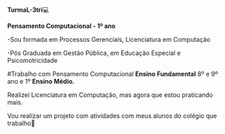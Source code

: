 **TurmaL-3tri**💻

**Pensamento Computacional - 1º ano**

-Sou formada em Processos Gerenciais, Licenciatura em Computação

-Pós Graduada em Gestão Pública, em Educação Especial e Psicomotricidade

#Trabalho com Pensamento Computacional **Ensino Fundamental** 8º e 9º ano e 1º **Ensino Médio.**

Realizei Licenciatura em Computação, mas agora que estou praticando mais.

Vou realizar um projeto com atividades com meus alunos do colégio que trabalho💙

